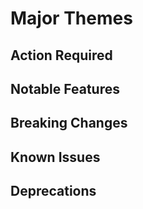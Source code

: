 # Major Themes

## Action Required

## Notable Features

### <Storage Provider>

## Breaking Changes

### <Storage Provider>

## Known Issues

### <Storage Provider>

## Deprecations

### <Storage Provider>
